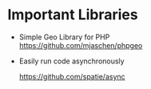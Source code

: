 # Important Libraries 

- Simple Geo Library for PHP <br/>
  https://github.com/mjaschen/phpgeo 

- Easily run code asynchronously
  
  https://github.com/spatie/async
